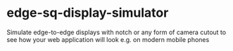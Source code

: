 # edge-sq-display-simulator
Simulate edge-to-edge displays with notch or any form of camera cutout to see how your web application will look e.g. on modern mobile phones
